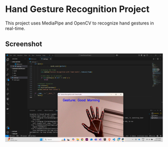# Hand Gesture Recognition Project

This project uses MediaPipe and OpenCV to recognize hand gestures in real-time.

## Screenshot
![Hand Gesture Recognition Screenshot](Hand1.png)
